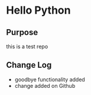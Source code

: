 # Hello Python

## Purpose
this is a test repo

## Change Log
- goodbye functionality added
- change added on Github
